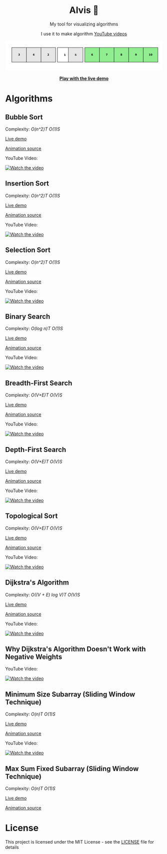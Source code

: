 <h1 align="center">Alvis 🌟</h1>
<p align="center">My tool for visualizing algorithms</p>
<p align="center">I use it to make algorithm <a href="https://www.youtube.com/playlist?list=PLnZHgAO8ocBv6XRqZkqQjrsIJijn82UUC">YouTube videos</a></p>

<p align="center">
	<img src="screenshot.png" alt="screenshot">
</p>

<p align="center"><b><a href="https://alvis-algorithms.web.app/">Play with the live demo</a></b></p>

# Algorithms

## Bubble Sort

Complexity: _O(n^2)T_ _O(1)S_

[Live demo](https://alvis-algorithms.web.app/?a=bsrt)

[Animation source](src/catalog/sorting/bubble-sort.ts)

YouTube Video:

[![Watch the video](https://img.youtube.com/vi/9VYwtAANzG8/mqdefault.jpg)](https://youtu.be/9VYwtAANzG8)

## Insertion Sort

Complexity: _O(n^2)T_ _O(1)S_

[Live demo](https://alvis-algorithms.web.app/?a=isrt)

[Animation source](src/catalog/sorting/insertion-sort.ts)

YouTube Video:

[![Watch the video](https://img.youtube.com/vi/_Rf4cVNKvts/mqdefault.jpg)](https://youtu.be/_Rf4cVNKvts)

## Selection Sort

Complexity: _O(n^2)T_ _O(1)S_

[Live demo](https://alvis-algorithms.web.app/?a=ssrt)

[Animation source](src/catalog/sorting/selection-sort.ts)

YouTube Video:

[![Watch the video](https://img.youtube.com/vi/akihcmT94Ig/mqdefault.jpg)](https://youtu.be/akihcmT94Ig)

## Binary Search

Complexity: _O(log n)T_ _O(1)S_

[Live demo](https://alvis-algorithms.web.app/?a=bs)

[Animation source](src/catalog/search/binary-search.ts)

YouTube Video:

[![Watch the video](https://img.youtube.com/vi/rBZynhXISlo/mqdefault.jpg)](https://youtu.be/rBZynhXISlo)

## Breadth-First Search

Complexity: _O(V+E)T_ _O(V)S_

[Live demo](https://alvis-algorithms.web.app/?a=bfs)

[Animation source](src/catalog/graphs/breadth-first-search.ts)

YouTube Video:

[![Watch the video](https://img.youtube.com/vi/N6wicLpEmHY/mqdefault.jpg)](https://youtu.be/N6wicLpEmHY)

## Depth-First Search

Complexity: _O(V+E)T_ _O(V)S_

[Live demo](https://alvis-algorithms.web.app/?a=dfs)

[Animation source](src/catalog/graphs/depth-first-search.ts)

YouTube Video:

[![Watch the video](https://img.youtube.com/vi/5GcSvYDgiSo/mqdefault.jpg)](https://youtu.be/5GcSvYDgiSo)

## Topological Sort

Complexity: _O(V+E)T_ _O(V)S_

[Live demo](https://alvis-algorithms.web.app/?a=tsrt)

[Animation source](src/catalog/graphs/topological-sort.ts)

YouTube Video:

[![Watch the video](https://img.youtube.com/vi/7J3GadLzydI/mqdefault.jpg)](https://youtu.be/7J3GadLzydI)

## Dijkstra's Algorithm

Complexity: _O((V + E) log V)T_ _O(V)S_

[Live demo](https://alvis-algorithms.web.app/?a=da)

[Animation source](src/catalog/graphs/dijkstras-algorithm.ts)

YouTube Video:

[![Watch the video](https://img.youtube.com/vi/71Z-Jpnm3D4/mqdefault.jpg)](https://youtu.be/71Z-Jpnm3D4)

## Why Dijkstra's Algorithm Doesn't Work with Negative Weights

YouTube Video:

[![Watch the video](https://img.youtube.com/vi/eXPw7BBMFNk/mqdefault.jpg)](https://youtu.be/eXPw7BBMFNk)

## Minimum Size Subarray (Sliding Window Technique)

Complexity: _O(n)T_ _O(1)S_

[Live demo](https://alvis-algorithms.web.app/?a=smlcon)

[Animation source](src/catalog/sliding-window/smallest-subarray-with-condition.ts)

YouTube Video:

[![Watch the video](https://img.youtube.com/vi/cxLhq-tYJsk/mqdefault.jpg)](https://youtu.be/cxLhq-tYJsk)

## Max Sum Fixed Subarray (Sliding Window Technique)

Complexity: _O(n)T_ _O(1)S_

[Live demo](https://alvis-algorithms.web.app/?a=mxfxs)

[Animation source](src/catalog/sliding-window/max-sum-fixed-subarray.ts)

# License

This project is licensed under the MIT License - see the [LICENSE](LICENSE) file for details
